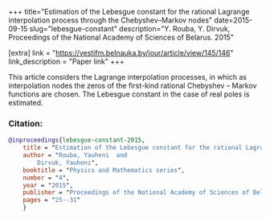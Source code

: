 +++
title="Estimation of the Lebesgue constant for the rational Lagrange interpolation process through the Chebyshev–Markov nodes"
date=2015-09-15
slug="lebesgue-constant"
description="Y. Rouba, Y. Dirvuk, Proceedings of the National Academy of Sciences of Belarus. 2015"

[extra]
link = "https://vestifm.belnauka.by/jour/article/view/145/146"
link_description = "Paper link"
+++

This article considers the Lagrange interpolation processes, in which as interpolation nodes the zeros of the first-kind rational Chebyshev – Markov functions are chosen. The Lebesgue constant in the case of real poles is estimated. 
<!-- more -->


### Citation:
```bibtex
@inproceedings{lebesgue-constant-2015,
    title = "Estimation of the Lebesgue constant for the rational Lagrange interpolation process through the Chebyshev–Markov nodes",
    author = "Rouba, Yauheni  and
        Dirvuk, Yauheni",
    booktitle = "Physics and Mathematics series",
    number = "4",
    year = "2015",
    publisher = "Proceedings of the National Academy of Sciences of Belarus",
    pages = "25--31"
    }
```
